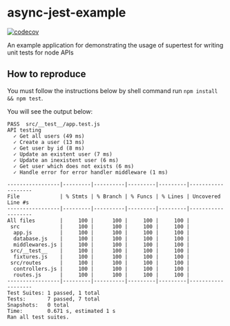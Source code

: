 # async-jest-example

[![codecov](https://codecov.io/gh/trouchet/asyncere-jesture/branch/main/graph/badge.svg?token=VOQ4SD0JT7)](https://codecov.io/gh/trouchet/asyncere-jesture)

An example application for demonstrating the usage of supertest for writing unit tests for node APIs

## How to reproduce

You must follow the instructions below by shell command run `npm install && npm test`.

You will see the output below:

```
PASS  src/__test__/app.test.js
API testing
  ✓ Get all users (49 ms)
  ✓ Create a user (13 ms)
  ✓ Get user by id (8 ms)
  ✓ Update an existent user (7 ms)
  ✓ Update an inexistent user (6 ms)
  ✓ Get user which does not exists (6 ms)
  ✓ Handle error for error handler middleware (1 ms)

-----------------|---------|----------|---------|---------|-------------------
File             | % Stmts | % Branch | % Funcs | % Lines | Uncovered Line #s
-----------------|---------|----------|---------|---------|-------------------
All files        |     100 |      100 |     100 |     100 |
 src             |     100 |      100 |     100 |     100 |
  app.js         |     100 |      100 |     100 |     100 |
  database.js    |     100 |      100 |     100 |     100 |
  middlewares.js |     100 |      100 |     100 |     100 |
 src/__test__    |     100 |      100 |     100 |     100 |
  fixtures.js    |     100 |      100 |     100 |     100 |
 src/routes      |     100 |      100 |     100 |     100 |
  controllers.js |     100 |      100 |     100 |     100 |
  routes.js      |     100 |      100 |     100 |     100 |
-----------------|---------|----------|---------|---------|-------------------
Test Suites: 1 passed, 1 total
Tests:       7 passed, 7 total
Snapshots:   0 total
Time:        0.671 s, estimated 1 s
Ran all test suites.

```
